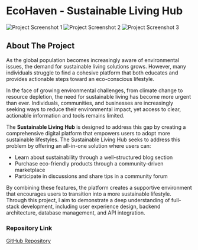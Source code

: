 # **EcoHaven - Sustainable Living Hub**

![Project Screenshot 1](https://i.imgur.com/aCOsKgp.png)
![Project Screenshot 2](https://i.imgur.com/RgyvLpQ.png)
![Project Screenshot 3](https://i.imgur.com/OJ5v4LX.png)

## About The Project
As the global population becomes increasingly aware of environmental issues, the demand for sustainable living solutions grows. However, many individuals struggle to find a cohesive platform that both educates and provides actionable steps toward an eco-conscious lifestyle.

In the face of growing environmental challenges, from climate change to resource depletion, the need for sustainable living has become more urgent than ever. Individuals, communities, and businesses are increasingly seeking ways to reduce their environmental impact, yet access to clear, actionable information and tools remains limited.

The **Sustainable Living Hub** is designed to address this gap by creating a comprehensive digital platform that empowers users to adopt more sustainable lifestyles. The Sustainable Living Hub seeks to address this problem by offering an all-in-one solution where users can:
- Learn about sustainability through a well-structured blog section
- Purchase eco-friendly products through a community-driven marketplace
- Participate in discussions and share tips in a community forum

By combining these features, the platform creates a supportive environment that encourages users to transition into a more sustainable lifestyle. Through this project, I aim to demonstrate a deep understanding of full-stack development, including user experience design, backend architecture, database management, and API integration.

### Repository Link

[GitHub Repository](https://github.com/dhanipkumarsharma/Ecohaven---Sustainable-Living-Hub)



